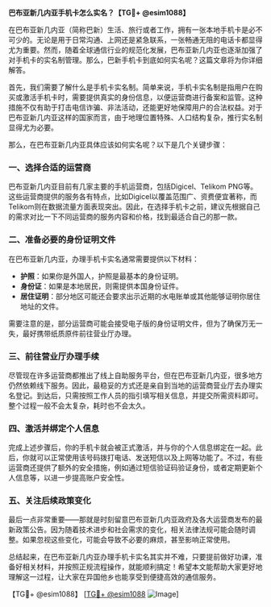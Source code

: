 **巴布亚新几内亚手机卡怎么实名？【TG💪+ @esim1088】**

在巴布亚新几内亚（简称巴新）生活、旅行或者工作，拥有一张本地手机卡是必不可少的。无论是用于日常沟通、上网还是紧急联系，一张畅通无阻的电话卡都显得尤为重要。然而，随着全球通信行业的规范化发展，巴布亚新几内亚也逐渐加强了对手机卡的实名制管理。那么，巴新手机卡到底如何实名呢？这篇文章将为你详细解答。

首先，我们需要了解什么是手机卡实名制。简单来说，手机卡实名制是指用户在购买或激活手机卡时，需要提供真实的身份信息，以便运营商进行备案和监管。这种措施不仅有助于打击电信诈骗、非法活动，还能更好地保障用户的合法权益。对于巴布亚新几内亚这样的国家而言，由于地理位置特殊、人口结构复杂，推行实名制显得尤为必要。

那么，在巴布亚新几内亚具体应该如何实名呢？以下是几个关键步骤：

### 一、选择合适的运营商

巴布亚新几内亚目前有几家主要的手机运营商，包括Digicel、Telikom PNG等。这些运营商提供的服务各有特点，比如Digicel以覆盖范围广、资费便宜著称，而Telikom则在数据流量方面表现突出。因此，在选择手机卡之前，建议先根据自己的需求对比一下不同运营商的服务内容和价格，找到最适合自己的那一款。

### 二、准备必要的身份证明文件

在巴布亚新几内亚，办理手机卡实名通常需要提供以下材料：
- **护照**：如果你是外国人，护照是最基本的身份证明。
- **身份证**：如果是本地居民，则需提供本国身份证件。
- **居住证明**：部分地区可能还会要求出示近期的水电账单或其他能够证明你居住地址的文件。

需要注意的是，部分运营商可能会接受电子版的身份证明文件，但为了确保万无一失，最好携带纸质原件前往营业厅办理。

### 三、前往营业厅办理手续

尽管现在许多运营商都推出了线上自助服务平台，但在巴布亚新几内亚，很多地方仍然依赖线下服务。因此，最稳妥的方式还是亲自到当地的运营商营业厅去办理实名登记。到达后，只需按照工作人员的指引填写相关信息，并提交所需资料即可。整个过程一般不会太复杂，耗时也不会太久。

### 四、激活并绑定个人信息

完成上述步骤后，你的手机卡就会被正式激活，并与你的个人信息绑定在一起。此后，你就可以正常使用该号码拨打电话、发送短信以及上网等功能了。不过，有些运营商还提供了额外的安全措施，例如通过短信验证码验证身份，或者定期更新个人信息等，以进一步提高账户安全性。

### 五、关注后续政策变化

最后一点非常重要——那就是时刻留意巴布亚新几内亚政府及各大运营商发布的最新政策公告。因为随着技术进步和社会需求的变化，相关法律法规可能会随时调整。如果忽视这些变化，可能会导致不必要的麻烦，甚至影响正常使用。

总结起来，在巴布亚新几内亚办理手机卡实名其实并不难，只要提前做好功课，准备好相关材料，并按照正规流程操作，就能顺利搞定！希望本文能帮助大家更好地理解这一过程，让大家在异国他乡也能享受到便捷高效的通信服务。

【TG💪+ @esim1088】 [[TG💪+ @esim1088](https://t.me/s/esim1088) ![Image](https://i.postimg.cc/4NQfJmqS/Snipaste-2025-05-13-00-14-12.png)]